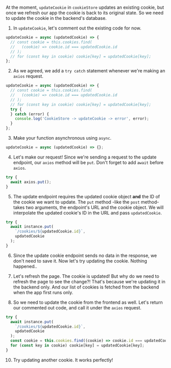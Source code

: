 At the moment, `updateCookie` in `cookieStore` updates an existing cookie, but once we refresh our app the cookie is back to its original state. So we need to update the cookie in the backend's database.

1. In `updateCookie`, let's comment out the existing code for now.

```javascript
updateCookie = async (updatedCookie) => {
  // const cookie = this.cookies.find(
  //   (cookie) => cookie.id === updatedCookie.id
  // );
  // for (const key in cookie) cookie[key] = updatedCookie[key];
};
```

2. As we agreed, we add a `try catch` statement whenever we're making an `axios` request.

```javascript
updateCookie = async (updatedCookie) => {
  // const cookie = this.cookies.find(
  //   (cookie) => cookie.id === updatedCookie.id
  // );
  // for (const key in cookie) cookie[key] = updatedCookie[key];
  try {
  } catch (error) {
    console.log('CookieStore -> updateCookie -> error', error);
  }
};
```

3. Make your function asynchronous using `async`.

```javascript
updateCookie = async (updatedCookie) => {};
```

4. Let's make our request! Since we're sending a request to the update endpoint, our `axios` method will be `put`. Don't forget to add `await` before `axios`.

```javascript
try {
  await axios.put();
}
```

5. The update endpoint requires the updated cookie object **and** the ID of the cookie we want to update. The `put` method -like the `post` method- takes two arguments, the endpoint's URL and the cookie object. We will interpolate the updated cookie's ID in the URL and pass `updatedCookie`.

```javascript
try {
  await instance.put(
    `/cookies/${updatedCookie.id}`,
    updatedCookie
  );
}
```

6. Since the update cookie endpoint sends no data in the response, we don't need to save it. Now let's try updating the cookie. Nothing happened..

7. Let's refresh the page. The cookie is updated! But why do we need to refresh the page to see the change?! That's because we're updating it in the backend only. And our list of cookies is fetched from the backend when the app first runs only.

8. So we need to update the cookie from the frontend as well. Let's return our commented out code, and call it under the `axios` request.

```javascript
try {
  await instance.put(
    `/cookies/${updatedCookie.id}`,
    updatedCookie
  );
  const cookie = this.cookies.find((cookie) => cookie.id === updatedCookie.id);
  for (const key in cookie) cookie[key] = updatedCookie[key];
}
```

10. Try updating another cookie. It works perfectly!
